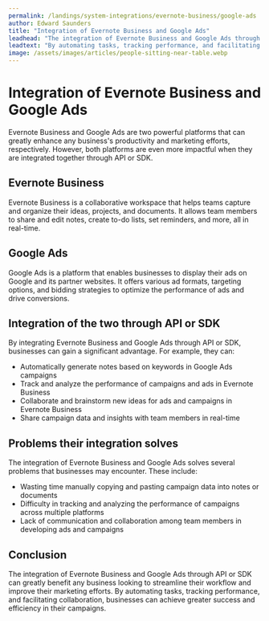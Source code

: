 ```yaml
---
permalink: /landings/system-integrations/evernote-business/google-ads
author: Edward Saunders
title: "Integration of Evernote Business and Google Ads"
leadhead: "The integration of Evernote Business and Google Ads through API or SDK can greatly benefit any business looking to streamline their workflow and improve their marketing efforts"
leadtext: "By automating tasks, tracking performance, and facilitating collaboration, businesses can achieve greater success and efficiency in their campaigns."
image: /assets/images/articles/people-sitting-near-table.webp
---
```

<div class="arttext">	<h1>Integration of Evernote Business and Google Ads</h1>
	<p>Evernote Business and Google Ads are two powerful platforms that can greatly enhance any business's productivity and marketing efforts, respectively. However, both platforms are even more impactful when they are integrated together through API or SDK.</p>
	<h2>Evernote Business</h2>
	<p>Evernote Business is a collaborative workspace that helps teams capture and organize their ideas, projects, and documents. It allows team members to share and edit notes, create to-do lists, set reminders, and more, all in real-time.</p>
	<h2>Google Ads</h2>
	<p>Google Ads is a platform that enables businesses to display their ads on Google and its partner websites. It offers various ad formats, targeting options, and bidding strategies to optimize the performance of ads and drive conversions.</p>
	<h2>Integration of the two through API or SDK</h2>
	<p>By integrating Evernote Business and Google Ads through API or SDK, businesses can gain a significant advantage. For example, they can:</p>
	<ul>
		<li>Automatically generate notes based on keywords in Google Ads campaigns</li>
		<li>Track and analyze the performance of campaigns and ads in Evernote Business</li>
		<li>Collaborate and brainstorm new ideas for ads and campaigns in Evernote Business</li>
		<li>Share campaign data and insights with team members in real-time</li>
	</ul>
	<h2>Problems their integration solves</h2>
	<p>The integration of Evernote Business and Google Ads solves several problems that businesses may encounter. These include:</p>
	<ul>
		<li>Wasting time manually copying and pasting campaign data into notes or documents</li>
		<li>Difficulty in tracking and analyzing the performance of campaigns across multiple platforms</li>
		<li>Lack of communication and collaboration among team members in developing ads and campaigns</li>
	</ul>
	<h2>Conclusion</h2>
	<p>The integration of Evernote Business and Google Ads through API or SDK can greatly benefit any business looking to streamline their workflow and improve their marketing efforts. By automating tasks, tracking performance, and facilitating collaboration, businesses can achieve greater success and efficiency in their campaigns. </p>
</div>